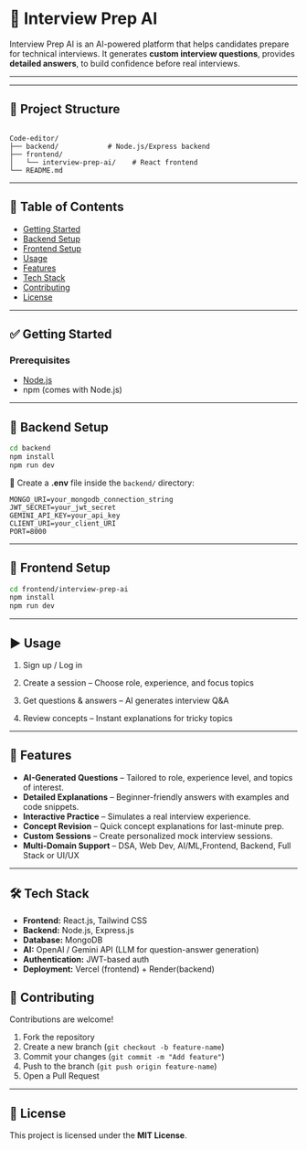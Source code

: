 # 🤖 Interview Prep AI  

Interview Prep AI is an AI-powered platform that helps candidates prepare for technical interviews. It generates **custom interview questions**, provides **detailed answers**, to build confidence before real interviews.  

---
---
## 📂 Project Structure  

```

Code-editor/
├── backend/            # Node.js/Express backend
├── frontend/
│   └── interview-prep-ai/    # React frontend
└── README.md

````

---

## 📑 Table of Contents  

- [Getting Started](#-getting-started)  
- [Backend Setup](#-backend-setup)  
- [Frontend Setup](#-frontend-setup)  
- [Usage](#-usage)  
- [Features](#-features)  
- [Tech Stack](#-tech-stack)  
- [Contributing](#-contributing)  
- [License](#-license)  

---

## ✅ Getting Started  

### Prerequisites  
- [Node.js](https://nodejs.org/)  
- npm (comes with Node.js)  

---

## 🧪 Backend Setup  

```bash
cd backend
npm install
npm run dev
````

🔐 Create a **.env** file inside the `backend/` directory:

```env
MONGO_URI=your_mongodb_connection_string
JWT_SECRET=your_jwt_secret
GEMINI_API_KEY=your_api_key
CLIENT_URI=your_client_URI
PORT=8000
```

---

## 🎨 Frontend Setup

```bash
cd frontend/interview-prep-ai
npm install
npm run dev
```

---

## ▶️ Usage
1. Sign up / Log in

2. Create a session – Choose role, experience, and focus topics

3. Get questions & answers – AI generates interview Q&A

4. Review concepts – Instant explanations for tricky topics


---


## 🚀 Features  

- **AI-Generated Questions** – Tailored to role, experience level, and topics of interest.  
- **Detailed Explanations** – Beginner-friendly answers with examples and code snippets.  
- **Interactive Practice** – Simulates a real interview experience.  
- **Concept Revision** – Quick concept explanations for last-minute prep.  
- **Custom Sessions** – Create personalized mock interview sessions.  
- **Multi-Domain Support** – DSA, Web Dev, AI/ML,Frontend, Backend, Full Stack or UI/UX  

---
## 🛠️ Tech Stack  

- **Frontend:** React.js, Tailwind CSS  
- **Backend:** Node.js, Express.js  
- **Database:** MongoDB  
- **AI:** OpenAI / Gemini API (LLM for question-answer generation)  
- **Authentication:** JWT-based auth  
- **Deployment:** Vercel (frontend) + Render(backend)  


## 🤝 Contributing

Contributions are welcome!

1. Fork the repository
2. Create a new branch (`git checkout -b feature-name`)
3. Commit your changes (`git commit -m "Add feature"`)
4. Push to the branch (`git push origin feature-name`)
5. Open a Pull Request

---

## 📜 License

This project is licensed under the **MIT License**.

```

